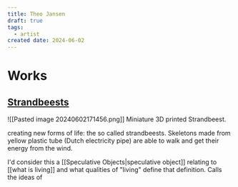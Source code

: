 ```yaml
---
title: Theo Jansen
draft: true
tags:
  - artist
created date: 2024-06-02
---
```

# Works
## [Strandbeests](https://www.strandbeest.com)
![[Pasted image 20240602171456.png]]
Miniature 3D printed Strandbeest.

creating new forms of life: the so called strandbeests. Skeletons made from yellow plastic tube (Dutch electricity pipe) are able to walk and get their energy from the wind. 

I'd consider this a [[Speculative Objects|speculative object]] relating to [[what is living]] and what qualities of "living" define that definition. Calls the ideas of
